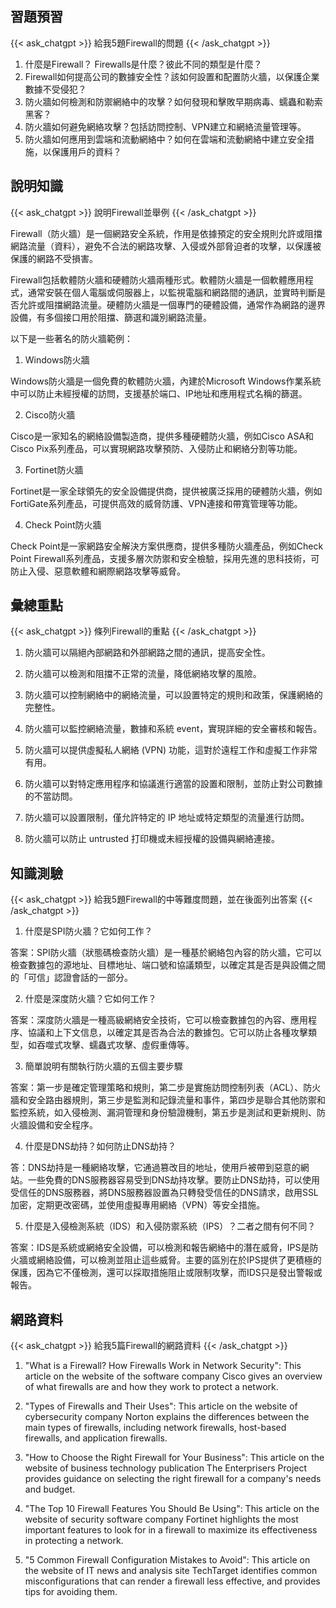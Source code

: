 ## 習題預習
{{< ask_chatgpt >}}
給我5題Firewall的問題
{{< /ask_chatgpt >}}



1. 什麼是Firewall？ Firewalls是什麼？彼此不同的類型是什麼？
2. Firewall如何提高公司的數據安全性？該如何設置和配置防火牆，以保護企業數據不受侵犯？
3. 防火牆如何檢測和防禦網絡中的攻擊？如何發現和擊敗早期病毒、蠕蟲和勒索黑客？
4. 防火牆如何避免網絡攻擊？包括訪問控制、VPN建立和網絡流量管理等。
5. 防火牆如何應用到雲端和流動網絡中？如何在雲端和流動網絡中建立安全措施，以保護用戶的資料？   

## 說明知識
{{< ask_chatgpt >}}
說明Firewall並舉例
{{< /ask_chatgpt >}}



Firewall（防火牆）是一個網路安全系統，作用是依據預定的安全規則允許或阻擋網路流量（資料），避免不合法的網路攻擊、入侵或外部脅迫者的攻擊，以保護被保護的網路不受損害。

Firewall包括軟體防火牆和硬體防火牆兩種形式。軟體防火牆是一個軟體應用程式，通常安裝在個人電腦或伺服器上，以監視電腦和網路間的通訊，並實時判斷是否允許或阻擋網路流量。硬體防火牆是一個專門的硬體設備，通常作為網路的邊界設備，有多個接口用於阻擋、篩選和識別網路流量。

以下是一些著名的防火牆範例：

1. Windows防火牆

Windows防火牆是一個免費的軟體防火牆，內建於Microsoft Windows作業系統中可以防止未經授權的訪問，支援基於端口、IP地址和應用程式名稱的篩選。

2. Cisco防火牆

Cisco是一家知名的網絡設備製造商，提供多種硬體防火牆，例如Cisco ASA和Cisco Pix系列產品，可以實現網路攻擊預防、入侵防止和網絡分割等功能。

3. Fortinet防火牆

Fortinet是一家全球領先的安全設備提供商，提供被廣泛採用的硬體防火牆，例如FortiGate系列產品，可提供高效的威脅防護、VPN連接和帶寬管理等功能。

4. Check Point防火牆

Check Point是一家網路安全解決方案供應商，提供多種防火牆產品，例如Check Point Firewall系列產品，支援多層次防禦和安全檢驗，採用先進的思科技術，可防止入侵、惡意軟體和網際網路攻擊等威脅。   

## 彙總重點
{{< ask_chatgpt >}}
條列Firewall的重點
{{< /ask_chatgpt >}}



1. 防火牆可以隔絕內部網路和外部網路之間的通訊，提高安全性。

2. 防火牆可以檢測和阻擋不正常的流量，降低網絡攻擊的風險。

3. 防火牆可以控制網絡中的網絡流量，可以設置特定的規則和政策，保護網絡的完整性。

4. 防火牆可以監控網絡流量，數據和系統 event，實現詳細的安全審核和報告。

5. 防火牆可以提供虛擬私人網絡 (VPN) 功能，這對於遠程工作和虛擬工作非常有用。

6. 防火牆可以對特定應用程序和協議進行適當的設置和限制，並防止對公司數據的不當訪問。

7. 防火牆可以設置限制，僅允許特定的 IP 地址或特定類型的流量進行訪問。

8. 防火牆可以防止 untrusted 打印機或未經授權的設備與網絡連接。   

## 知識測驗
{{< ask_chatgpt >}}
給我5題Firewall的中等難度問題，並在後面列出答案
{{< /ask_chatgpt >}}



1. 什麼是SPI防火牆？它如何工作？

答案：SPI防火牆（狀態碼檢查防火牆）是一種基於網絡包內容的防火牆，它可以檢查數據包的源地址、目標地址、端口號和協議類型，以確定其是否是與設備之間的「可信」認證會話的一部分。 

2. 什麼是深度防火牆？它如何工作？

答案：深度防火牆是一種高級網絡安全技術，它可以檢查數據包的內容、應用程序、協議和上下文信息，以確定其是否為合法的數據包。它可以防止各種攻擊類型，如吞噬式攻擊、蠕蟲式攻擊、虛假重傳等。 

3. 簡單說明有關執行防火牆的五個主要步驟

答案：第一步是確定管理策略和規則，第二步是實施訪問控制列表（ACL）、防火牆和安全路由器規則，第三步是監測和記錄流量和事件，第四步是聯合其他防禦和監控系統，如入侵檢測、漏洞管理和身份驗證機制，第五步是測試和更新規則、防火牆設備和安全程序。 

4. 什麼是DNS劫持？如何防止DNS劫持？

答：DNS劫持是一種網絡攻擊，它通過篡改目的地址，使用戶被帶到惡意的網站。一些免費的DNS服務器容易受到DNS劫持攻擊。要防止DNS劫持，可以使用受信任的DNS服務器，將DNS服務器設置為只轉發受信任的DNS請求，啟用SSL加密，定期更改密碼，並使用虛擬專用網絡（VPN）等安全措施。 

5. 什麼是入侵檢測系統（IDS）和入侵防禦系統（IPS）？二者之間有何不同？

答案：IDS是系統或網絡安全設備，可以檢測和報告網絡中的潛在威脅，IPS是防火牆或網絡設備，可以檢測並阻止這些威脅。主要的區別在於IPS提供了更積極的保護，因為它不僅檢測，還可以採取措施阻止或限制攻擊，而IDS只是發出警報或報告。   

## 網路資料
{{< ask_chatgpt >}}
給我5篇Firewall的網路資料
{{< /ask_chatgpt >}}



1. "What is a Firewall? How Firewalls Work in Network Security": This article on the website of the software company Cisco gives an overview of what firewalls are and how they work to protect a network.

2. "Types of Firewalls and Their Uses": This article on the website of cybersecurity company Norton explains the differences between the main types of firewalls, including network firewalls, host-based firewalls, and application firewalls.

3. "How to Choose the Right Firewall for Your Business": This article on the website of business technology publication The Enterprisers Project provides guidance on selecting the right firewall for a company's needs and budget.

4. "The Top 10 Firewall Features You Should Be Using": This article on the website of security software company Fortinet highlights the most important features to look for in a firewall to maximize its effectiveness in protecting a network.

5. "5 Common Firewall Configuration Mistakes to Avoid": This article on the website of IT news and analysis site TechTarget identifies common misconfigurations that can render a firewall less effective, and provides tips for avoiding them.   

